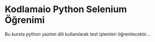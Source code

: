 # Kodlamaio Python Selenium Öğrenimi

Bu kursta python yazılım dili kullanılarak test işlemleri öğrenilecektir...